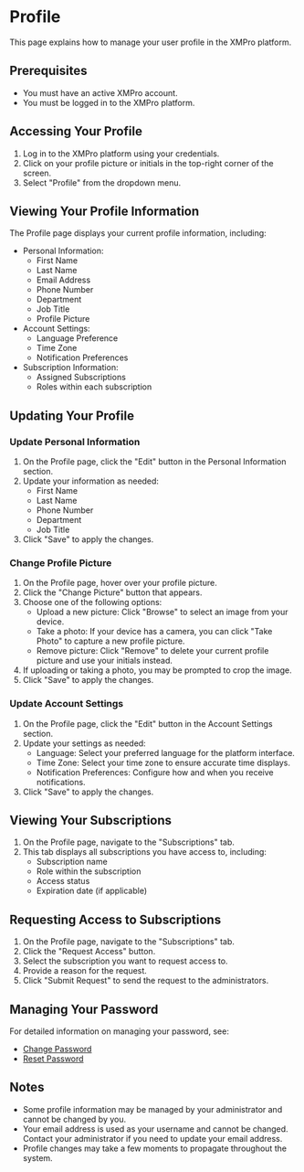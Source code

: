 # Profile

This page explains how to manage your user profile in the XMPro platform.

## Prerequisites

- You must have an active XMPro account.
- You must be logged in to the XMPro platform.

## Accessing Your Profile

1. Log in to the XMPro platform using your credentials.
2. Click on your profile picture or initials in the top-right corner of the screen.
3. Select "Profile" from the dropdown menu.

## Viewing Your Profile Information

The Profile page displays your current profile information, including:

- Personal Information:
  - First Name
  - Last Name
  - Email Address
  - Phone Number
  - Department
  - Job Title
  - Profile Picture
- Account Settings:
  - Language Preference
  - Time Zone
  - Notification Preferences
- Subscription Information:
  - Assigned Subscriptions
  - Roles within each subscription

## Updating Your Profile

### Update Personal Information

1. On the Profile page, click the "Edit" button in the Personal Information section.
2. Update your information as needed:
   - First Name
   - Last Name
   - Phone Number
   - Department
   - Job Title
3. Click "Save" to apply the changes.

### Change Profile Picture

1. On the Profile page, hover over your profile picture.
2. Click the "Change Picture" button that appears.
3. Choose one of the following options:
   - Upload a new picture: Click "Browse" to select an image from your device.
   - Take a photo: If your device has a camera, you can click "Take Photo" to capture a new profile picture.
   - Remove picture: Click "Remove" to delete your current profile picture and use your initials instead.
4. If uploading or taking a photo, you may be prompted to crop the image.
5. Click "Save" to apply the changes.

### Update Account Settings

1. On the Profile page, click the "Edit" button in the Account Settings section.
2. Update your settings as needed:
   - Language: Select your preferred language for the platform interface.
   - Time Zone: Select your time zone to ensure accurate time displays.
   - Notification Preferences: Configure how and when you receive notifications.
3. Click "Save" to apply the changes.

## Viewing Your Subscriptions

1. On the Profile page, navigate to the "Subscriptions" tab.
2. This tab displays all subscriptions you have access to, including:
   - Subscription name
   - Role within the subscription
   - Access status
   - Expiration date (if applicable)

## Requesting Access to Subscriptions

1. On the Profile page, navigate to the "Subscriptions" tab.
2. Click the "Request Access" button.
3. Select the subscription you want to request access to.
4. Provide a reason for the request.
5. Click "Submit Request" to send the request to the administrators.

## Managing Your Password

For detailed information on managing your password, see:

- [Change Password](change-password.md)
- [Reset Password](reset-password.md)

## Notes

- Some profile information may be managed by your administrator and cannot be changed by you.
- Your email address is used as your username and cannot be changed. Contact your administrator if you need to update your email address.
- Profile changes may take a few moments to propagate throughout the system.
